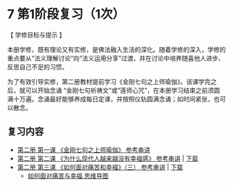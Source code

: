 # 7 第1阶段复习（1次）

【 学修目标与提示 】

本册学修，既有理论又有实修，是佛法融入生活的深化。随着学修的深入，学修的重点要从“法义理解讨论”向“法义运用分享”过渡，并在讨论中培养随喜他人进步、反思自己不足的习惯。

为了有效引导实修，第二册教材提前学习《金刚七句之上师瑜伽》。该课学完之后，就可以开始念诵 “金刚七句祈祷文”或“莲师心咒”，在本册学习结束之前须圆满十万遍。念诵最好能够养成每日定课，并按照仪轨圆满念诵；如时间紧张，也可以散念。

## 复习内容

* [第二册 第一课 《金刚七句之上师瑜伽》 参考串讲](https://f.huidengchanxiu.net/hdv/f/up/%E9%87%91%E5%88%9A%E4%B8%83%E5%8F%A5%E4%B8%8A%E5%B8%88%E7%91%9C%E4%BC%BD.pdf)
* [第二册 第二课 《为什么现代人越来越没有幸福感》 参考串讲](http://view.officeapps.live.com/op/view.aspx?src=https://f.huidengchanxiu.net/hdv/f/up/2020慧灯禅修班第二册第一课.pptx) | [下载](https://f.huidengchanxiu.net/hdv/f/up/2020慧灯禅修班第二册第一课.pptx)
* [第二册 第三课 《如何面对痛苦和幸福》（三） 参考串讲](http://view.officeapps.live.com/op/view.aspx?src=https://f.huidengchanxiu.net/hdv/f/up/2020慧灯禅修班第二册第二课.pptx) | [下载](https://f.huidengchanxiu.net/hdv/f/up/2020慧灯禅修班第二册第二课.pptx)
  * [如何面对痛苦与幸福 思维导图](https://f.huidengchanxiu.net/hdv/f/up/如何面对痛苦与幸福.mm.html)
